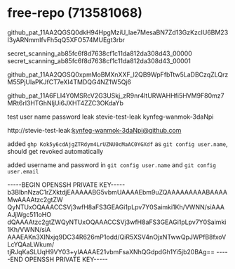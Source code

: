 # free-repo (713581068)

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

secret_scanning_ab85fc6f8d7638cf1c11da812da308d43_00000
secret_scanning_ab85fc6f8d7638cf1c11da812da308d43_00001

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

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

test user name password leak
stevie-test-leak
kynfeg-wanmok-3daNpi


http://stevie-test-leak:kynfeg-wanmok-3daNpi@github.com

added `ghp Kok5y6cdAjgZTRdym4LrUZNU0cMaAC0YGXdf` as `git config user.name`, should get revoked automatically

added username and password in `git config user.name` and `git config user.email`

-----BEGIN OPENSSH PRIVATE KEY-----
b3BlbnNzaC1rZXktdjEAAAAABG5vbmUAAAAEbm9uZQAAAAAAAAABAAAAMwAAAAtzc2gtZW
QyNTUxOQAAACCSVj3wfH8aFS3GEAGi1pLpv7Y0Saimki1Kh/VWNN/siAAAAJjWgc511oHO
dQAAAAtzc2gtZWQyNTUxOQAAACCSVj3wfH8aFS3GEAGi1pLpv7Y0Saimki1Kh/VWNN/siA
AAAEAKn3XINxjq9DC34R626mP1odd/QiR5XSV4nOjxNTwwQpJWPfB8fxoVLcYQAaLWkum/
tjRJqKaSLUqH9VY03+yIAAAAE21vbmFsaXNhQGdpdGh1Yi5jb20BAg==
-----END OPENSSH PRIVATE KEY-----
